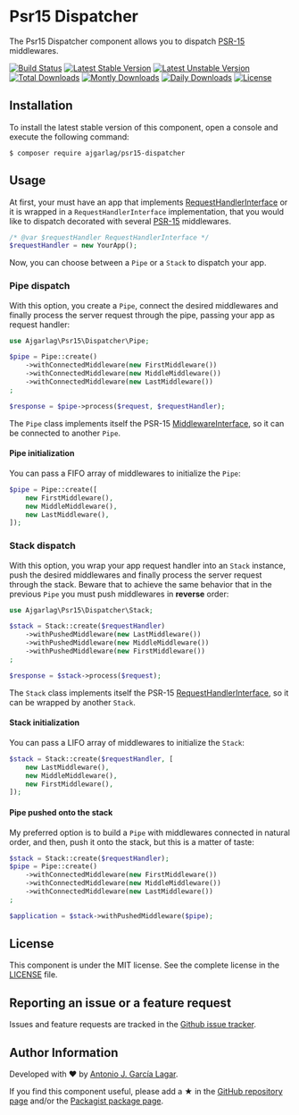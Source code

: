 Psr15 Dispatcher
================

The Psr15 Dispatcher component allows you to dispatch [PSR-15] middlewares.

[![Build Status](https://travis-ci.org/ajgarlag/psr15-dispatcher.png?branch=master)](https://travis-ci.org/ajgarlag/psr15-dispatcher)
[![Latest Stable Version](https://poser.pugx.org/ajgarlag/psr15-dispatcher/v/stable.png)](https://packagist.org/packages/ajgarlag/psr15-dispatcher)
[![Latest Unstable Version](https://poser.pugx.org/ajgarlag/psr15-dispatcher/v/unstable.png)](https://packagist.org/packages/ajgarlag/psr15-dispatcher)
[![Total Downloads](https://poser.pugx.org/ajgarlag/psr15-dispatcher/downloads.png)](https://packagist.org/packages/ajgarlag/psr15-dispatcher)
[![Montly Downloads](https://poser.pugx.org/ajgarlag/psr15-dispatcher/d/monthly.png)](https://packagist.org/packages/ajgarlag/psr15-dispatcher)
[![Daily Downloads](https://poser.pugx.org/ajgarlag/psr15-dispatcher/d/daily.png)](https://packagist.org/packages/ajgarlag/psr15-dispatcher)
[![License](https://poser.pugx.org/ajgarlag/psr15-dispatcher/license.png)](https://packagist.org/ajgarlag/psr15-dispatcher)


Installation
------------

To install the latest stable version of this component, open a console and execute the following command:
```
$ composer require ajgarlag/psr15-dispatcher
```


Usage
-----

At first, your must have an app that implements [RequestHandlerInterface] or it is wrapped in a
`RequestHandlerInterface` implementation, that you would like to dispatch decorated with several [PSR-15] middlewares.

```php
/* @var $requestHandler RequestHandlerInterface */
$requestHandler = new YourApp();
```

Now, you can choose between a `Pipe` or a `Stack` to dispatch your app.

### Pipe dispatch

With this option, you create a `Pipe`, connect the desired middlewares and finally process the server
request through the pipe, passing your app as request handler:

```php
use Ajgarlag\Psr15\Dispatcher\Pipe;

$pipe = Pipe::create()
    ->withConnectedMiddleware(new FirstMiddleware())
    ->withConnectedMiddleware(new MiddleMiddleware())
    ->withConnectedMiddleware(new LastMiddleware())
;

$response = $pipe->process($request, $requestHandler);
```

The `Pipe` class implements itself the PSR-15 [MiddlewareInterface], so it can be connected to another `Pipe`.


#### Pipe initialization

You can pass a FIFO array of middlewares to initialize the `Pipe`:

```php
$pipe = Pipe::create([
    new FirstMiddleware(),
    new MiddleMiddleware(),
    new LastMiddleware(),
]);
```

### Stack dispatch

With this option, you wrap your app request handler into an `Stack` instance, push the desired middlewares and finally process
the server request through the stack. Beware that to achieve the same behavior that in the previous `Pipe` you must push
middlewares in **reverse** order:

```php
use Ajgarlag\Psr15\Dispatcher\Stack;

$stack = Stack::create($requestHandler)
    ->withPushedMiddleware(new LastMiddleware())
    ->withPushedMiddleware(new MiddleMiddleware())
    ->withPushedMiddleware(new FirstMiddleware())
;

$response = $stack->process($request);
```

The `Stack` class implements itself the PSR-15 [RequestHandlerInterface], so it can be wrapped by another `Stack`.

#### Stack initialization

You can pass a LIFO array of middlewares to initialize the `Stack`:

```php
$stack = Stack::create($requestHandler, [
    new LastMiddleware(),
    new MiddleMiddleware(),
    new FirstMiddleware(),
]);
```

#### Pipe pushed onto the stack

My preferred option is to build a `Pipe` with middlewares connected in natural order, and then, push it onto the stack,
but this is a matter of taste:

```php
$stack = Stack::create($requestHandler);
$pipe = Pipe::create()
    ->withConnectedMiddleware(new FirstMiddleware())
    ->withConnectedMiddleware(new MiddleMiddleware())
    ->withConnectedMiddleware(new LastMiddleware())
;

$application = $stack->withPushedMiddleware($pipe);
```


License
-------

This component is under the MIT license. See the complete license in the [LICENSE] file.


Reporting an issue or a feature request
---------------------------------------

Issues and feature requests are tracked in the [Github issue tracker].


Author Information
------------------

Developed with ♥ by [Antonio J. García Lagar].

If you find this component useful, please add a ★ in the [GitHub repository page] and/or the [Packagist package page].

[PSR-15]: https://github.com/http-interop/http-middleware
[RequestHandlerInterface]: https://github.com/http-interop/http-middleware/blob/master/src/RequestHandlerInterface.php
[MiddlewareInterface]: https://github.com/http-interop/http-middleware/blob/master/src/MiddlewareInterface.php
[LICENSE]: LICENSE
[Github issue tracker]: https://github.com/ajgarlag/psr15-dispatcher/issues
[Antonio J. García Lagar]: http://aj.garcialagar.es
[GitHub repository page]: https://github.com/ajgarlag/psr15-dispatcher
[Packagist package page]: https://packagist.org/packages/ajgarlag/psr15-dispatcher
